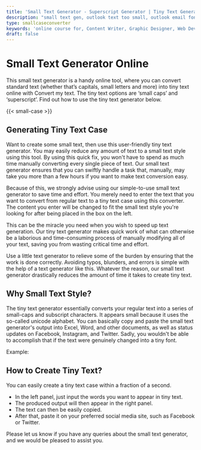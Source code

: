 ```yaml
---
title: 'Small Text Generator - Superscript Generator | Tiny Text Generator'
description: "small text gen, outlook text too small, outlook email font too small, small caps text generator, small caps font, quizlet, convert to small text online free"
type: smallcaseconverter
keywords: 'online course for, Content Writer, Graphic Designer, Web Developer, Software Engineer, Frontend Developer graphic designer, UI designer, digital marketing'
draft: false
---
```


# Small Text Generator Online

This small text generator is a handy online tool, where you can convert standard text (whether that’s capitals, small letters and more) into tiny text online with Convert my text. The tiny text options are ‘small caps’ and ‘superscript’. Find out how to use the tiny text generator below.

{{< small-case >}}

## Generating Tiny Text Case 
Want to create some small text, then use this user-friendly tiny text generator. You may easily reduce any amount of text to a small text style using this tool. By using this quick fix, you won't have to spend as much time manually converting every single piece of text. Our small text generator ensures that you can swiftly handle a task that, manually, may take you more than a few hours if you want to make text conversion easy.

Because of this, we strongly advise using our simple-to-use small text generator to save time and effort. You merely need to enter the text that you want to convert from regular text to a tiny text case using this converter. The content you enter will be changed to fit the small text style you're looking for after being placed in the box on the left.

This can be the miracle you need when you wish to speed up text generation. Our tiny text generator makes quick work of what can otherwise be a laborious and time-consuming process of manually modifying all of your text, saving you from wasting critical time and effort.

Use a little text generator to relieve some of the burden by ensuring that the work is done correctly. Avoiding typos, blunders, and errors is simple with the help of a text generator like this. Whatever the reason, our small text generator drastically reduces the amount of time it takes to create tiny text.

## Why Small Text Style?
The tiny text generator essentially converts your regular text into a series of small-caps and subscript characters. It appears small because it uses the so-called unicode alphabet. You can basically copy and paste the small text generator's output into Excel, Word, and other documents, as well as status updates on Facebook, Instagram, and Twitter. Sadly, you wouldn't be able to accomplish that if the text were genuinely changed into a tiny font.

Example: 

## How to Create Tiny Text?
You can easily create a tiny text case within a fraction of a second. 

* In the left panel, just input the words you want to appear in tiny text. 
* The produced output will then appear in the right panel. 
* The text can then be easily copied.
* After that, paste it on your preferred social media site, such as Facebook or Twitter.

Please let us know if you have any queries about the small text generator, and we would be pleased to assist you.
